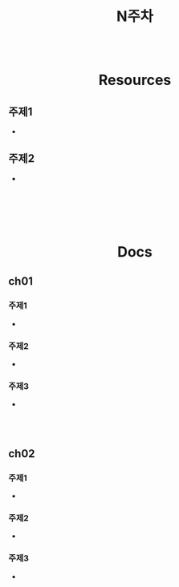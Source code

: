 <div class = title align = center>

# N주차

</div>

<br></br>

<div align = center>
 
# Resources
</div>
 
## 주제1
-

## 주제2
- 

<br></br>
<br></br>

<div align = center>

# Docs
 
 </div>

## ch01

### 주제1
-
### 주제2
-
### 주제3
-

<br></br>

## ch02

### 주제1
-
### 주제2
-
### 주제3
-
